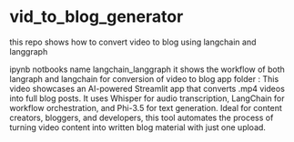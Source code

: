 # vid_to_blog_generator
this repo shows how to convert video to blog using langchain and langgraph

ipynb notbooks name langchain_langgraph it shows the workflow of both langraph and langchain  for conversion of video to blog
app folder :
This video showcases an AI-powered Streamlit app that converts .mp4 videos into full blog posts. It uses Whisper for audio transcription, LangChain for workflow orchestration, and Phi-3.5 for text generation. Ideal for content creators, bloggers, and developers, this tool automates the process of turning video content into written blog material with just one upload.
